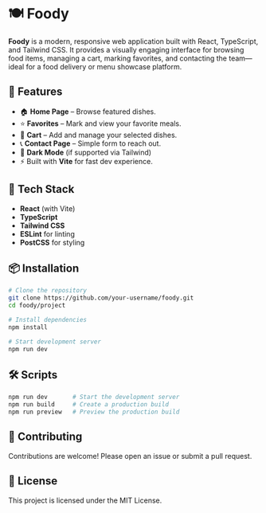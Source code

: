 
# 🍽️ Foody

**Foody** is a modern, responsive web application built with React, TypeScript, and Tailwind CSS. It provides a visually engaging interface for browsing food items, managing a cart, marking favorites, and contacting the team—ideal for a food delivery or menu showcase platform.

## 🚀 Features

- 🏠 **Home Page** – Browse featured dishes.
- ⭐ **Favorites** – Mark and view your favorite meals.
- 🛒 **Cart** – Add and manage your selected dishes.
- 📞 **Contact Page** – Simple form to reach out.
- 🌙 **Dark Mode** (if supported via Tailwind)
- ⚡️ Built with **Vite** for fast dev experience.


## 🧪 Tech Stack

- **React** (with Vite)
- **TypeScript**
- **Tailwind CSS**
- **ESLint** for linting
- **PostCSS** for styling

## 📦 Installation

```bash
# Clone the repository
git clone https://github.com/your-username/foody.git
cd foody/project

# Install dependencies
npm install

# Start development server
npm run dev
```

## 🛠️ Scripts

```bash
npm run dev       # Start the development server
npm run build     # Create a production build
npm run preview   # Preview the production build
```

## 🙌 Contributing

Contributions are welcome! Please open an issue or submit a pull request.

## 📄 License

This project is licensed under the MIT License.

